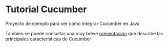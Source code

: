 Tutorial Cucumber
=================

Proyecto de ejemplo para ver cómo integrar Cucumber en Java

También se puede consultar una muy breve [presentación](http://www.slideshare.net/tmorenobernal/tests-de-aceptacin-con-cucumber) que describe las principales características de Cucumber

